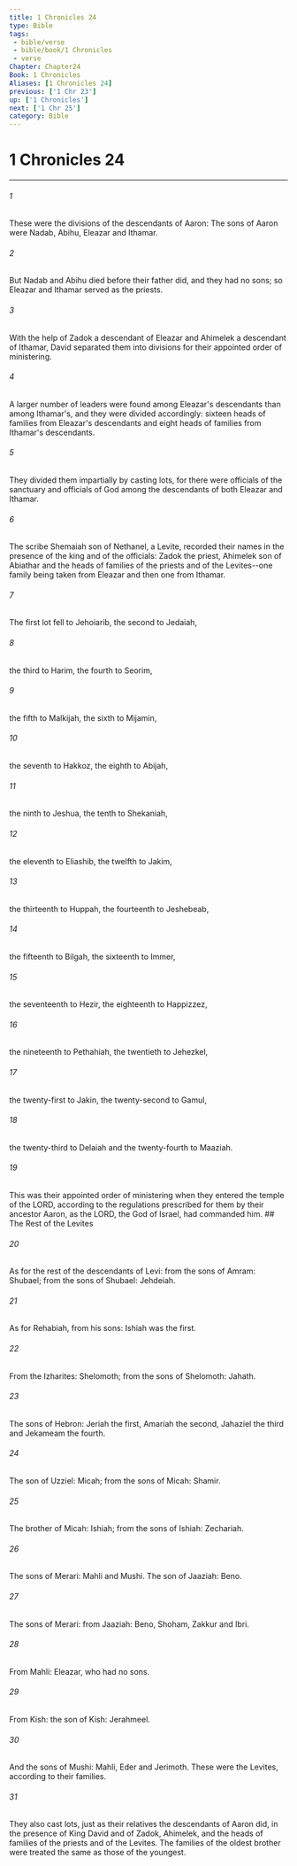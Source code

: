 ```yaml
---
title: 1 Chronicles 24
type: Bible
tags:
 - bible/verse
 - bible/book/1 Chronicles
 - verse
Chapter: Chapter24
Book: 1 Chronicles
Aliases: [1 Chronicles 24]
previous: ['1 Chr 23']
up: ['1 Chronicles']
next: ['1 Chr 25']
category: Bible
---
```

# 1 Chronicles 24

***


###### 1 
These were the divisions of the descendants of Aaron: The sons of Aaron were Nadab, Abihu, Eleazar and Ithamar. 

###### 2 
But Nadab and Abihu died before their father did, and they had no sons; so Eleazar and Ithamar served as the priests. 

###### 3 
With the help of Zadok a descendant of Eleazar and Ahimelek a descendant of Ithamar, David separated them into divisions for their appointed order of ministering. 

###### 4 
A larger number of leaders were found among Eleazar's descendants than among Ithamar's, and they were divided accordingly: sixteen heads of families from Eleazar's descendants and eight heads of families from Ithamar's descendants. 

###### 5 
They divided them impartially by casting lots, for there were officials of the sanctuary and officials of God among the descendants of both Eleazar and Ithamar. 

###### 6 
The scribe Shemaiah son of Nethanel, a Levite, recorded their names in the presence of the king and of the officials: Zadok the priest, Ahimelek son of Abiathar and the heads of families of the priests and of the Levites--one family being taken from Eleazar and then one from Ithamar. 

###### 7 
The first lot fell to Jehoiarib, the second to Jedaiah, 

###### 8 
the third to Harim, the fourth to Seorim, 

###### 9 
the fifth to Malkijah, the sixth to Mijamin, 

###### 10 
the seventh to Hakkoz, the eighth to Abijah, 

###### 11 
the ninth to Jeshua, the tenth to Shekaniah, 

###### 12 
the eleventh to Eliashib, the twelfth to Jakim, 

###### 13 
the thirteenth to Huppah, the fourteenth to Jeshebeab, 

###### 14 
the fifteenth to Bilgah, the sixteenth to Immer, 

###### 15 
the seventeenth to Hezir, the eighteenth to Happizzez, 

###### 16 
the nineteenth to Pethahiah, the twentieth to Jehezkel, 

###### 17 
the twenty-first to Jakin, the twenty-second to Gamul, 

###### 18 
the twenty-third to Delaiah and the twenty-fourth to Maaziah. 

###### 19 
This was their appointed order of ministering when they entered the temple of the LORD, according to the regulations prescribed for them by their ancestor Aaron, as the LORD, the God of Israel, had commanded him. ## The Rest of the Levites 

###### 20 
As for the rest of the descendants of Levi: from the sons of Amram: Shubael; from the sons of Shubael: Jehdeiah. 

###### 21 
As for Rehabiah, from his sons: Ishiah was the first. 

###### 22 
From the Izharites: Shelomoth; from the sons of Shelomoth: Jahath. 

###### 23 
The sons of Hebron: Jeriah the first, Amariah the second, Jahaziel the third and Jekameam the fourth. 

###### 24 
The son of Uzziel: Micah; from the sons of Micah: Shamir. 

###### 25 
The brother of Micah: Ishiah; from the sons of Ishiah: Zechariah. 

###### 26 
The sons of Merari: Mahli and Mushi. The son of Jaaziah: Beno. 

###### 27 
The sons of Merari: from Jaaziah: Beno, Shoham, Zakkur and Ibri. 

###### 28 
From Mahli: Eleazar, who had no sons. 

###### 29 
From Kish: the son of Kish: Jerahmeel. 

###### 30 
And the sons of Mushi: Mahli, Eder and Jerimoth. These were the Levites, according to their families. 

###### 31 
They also cast lots, just as their relatives the descendants of Aaron did, in the presence of King David and of Zadok, Ahimelek, and the heads of families of the priests and of the Levites. The families of the oldest brother were treated the same as those of the youngest. 
